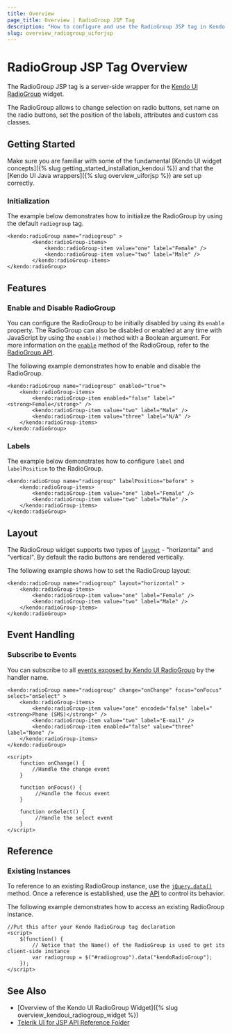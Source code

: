 ```yaml
---
title: Overview
page_title: Overview | RadioGroup JSP Tag
description: "How to configure and use the RadioGroup JSP tag in Kendo UI."
slug: overview_radiogroup_uiforjsp
---
```


# RadioGroup JSP Tag Overview

The RadioGroup JSP tag is a server-side wrapper for the [Kendo UI RadioGroup](https://demos.telerik.com/kendo-ui/radiogroup/index) widget.

The RadioGroup allows to change selection on radio buttons, set name on the radio buttons, set the position of the labels, attributes and custom css classes. 

## Getting Started

Make sure you are familiar with some of the fundamental [Kendo UI widget concepts]({% slug getting_started_installation_kendoui %}) and
that the [Kendo UI Java wrappers]({% slug overview_uiforjsp %}) are set up correctly.

### Initialization

The example below demonstrates how to initialize the RadioGroup by using the default `radiogroup` tag.


	<kendo:radioGroup name="radiogroup" >
			<kendo:radioGroup-items>
				<kendo:radioGroup-item value="one" label="Female" />
				<kendo:radioGroup-item value="two" label="Male" />
			</kendo:radioGroup-items>
	</kendo:radioGroup>

## Features

### Enable and Disable RadioGroup

You can configure the RadioGroup to be initially disabled by using its `enable` property. The RadioGroup can also be disabled or enabled at any time with JavaScript by using the `enable()` method with a Boolean argument. For more information on the [`enable`](/api/javascript/ui/radiogroup#methods-enable) method of the RadioGroup, refer to the [RadioGroup API](/api/javascript/ui/radiogroup).

The following example demonstrates how to enable and disable the RadioGroup.


	<kendo:radioGroup name="radiogroup" enabled="true">
		<kendo:radioGroup-items>
			<kendo:radioGroup-item enabled="false" label="<strong>Female</strong>" />
			<kendo:radioGroup-item value="two" label="Male" />
			<kendo:radioGroup-item value="three" label="N/A" />
		</kendo:radioGroup-items>
	</kendo:radioGroup>

### Labels

The example below demonstrates how to configure `label` and `labelPosition` to the RadioGroup.

    <kendo:radioGroup name="radiogroup" labelPosition="before" >
		<kendo:radioGroup-items>
			<kendo:radioGroup-item value="one" label="Female" />
			<kendo:radioGroup-item value="two" label="Male" />
		</kendo:radioGroup-items>
    </kendo:radioGroup>

## Layout

The RadioGroup widget supports two types of [`layout`](/api/javascript/ui/radiogroup/configuration/layout) - "horizontal" and "vertical". By default the radio buttons are rendered vertically.

The following example shows how to set the RadioGroup layout:

    <kendo:radioGroup name="radiogroup" layout="horizontal" >
		<kendo:radioGroup-items>
			<kendo:radioGroup-item value="one" label="Female" />
			<kendo:radioGroup-item value="two" label="Male" />
		</kendo:radioGroup-items>
    </kendo:radioGroup>


## Event Handling

### Subscribe to Events

You can subscribe to all [events exposed by Kendo UI RadioGroup](/api/web/radiogroup#events) by the handler name.


    <kendo:radioGroup name="radiogroup" change="onChange" focus="onFocus" select="onSelect" >
		<kendo:radioGroup-items>
			<kendo:radioGroup-item value="one" encoded="false" label="<strong>Phone (SMS)</strong>" />
			<kendo:radioGroup-item value="two" label="E-mail" />
			<kendo:radioGroup-item enabled="false" value="three" label="None" />
		</kendo:radioGroup-items>
	</kendo:radioGroup>

    <script>
        function onChange() {
            //Handle the change event
        }

        function onFocus() {
             //Handle the focus event
        }

        function onSelect() {
             //Handle the select event
        }
    </script>

## Reference

### Existing Instances

To reference to an existing RadioGroup instance, use the [`jQuery.data()`](https://api.jquery.com/jQuery.data/) method. Once a reference is established, use the [API](/api/javascript/ui/textarea) to control its behavior.

The following example demonstrates how to access an existing RadioGroup instance.

    //Put this after your Kendo RadioGroup tag declaration
    <script>
        $(function() {
            // Notice that the Name() of the RadioGroup is used to get its client-side instance
            var radiogroup = $("#radiogroup").data("kendoRadioGroup");
        });
    </script>

## See Also

* [Overview of the Kendo UI RadioGroup Widget]({% slug overview_kendoui_radiogroup_widget %})
* [Telerik UI for JSP API Reference Folder](/api/jsp/textarea)
